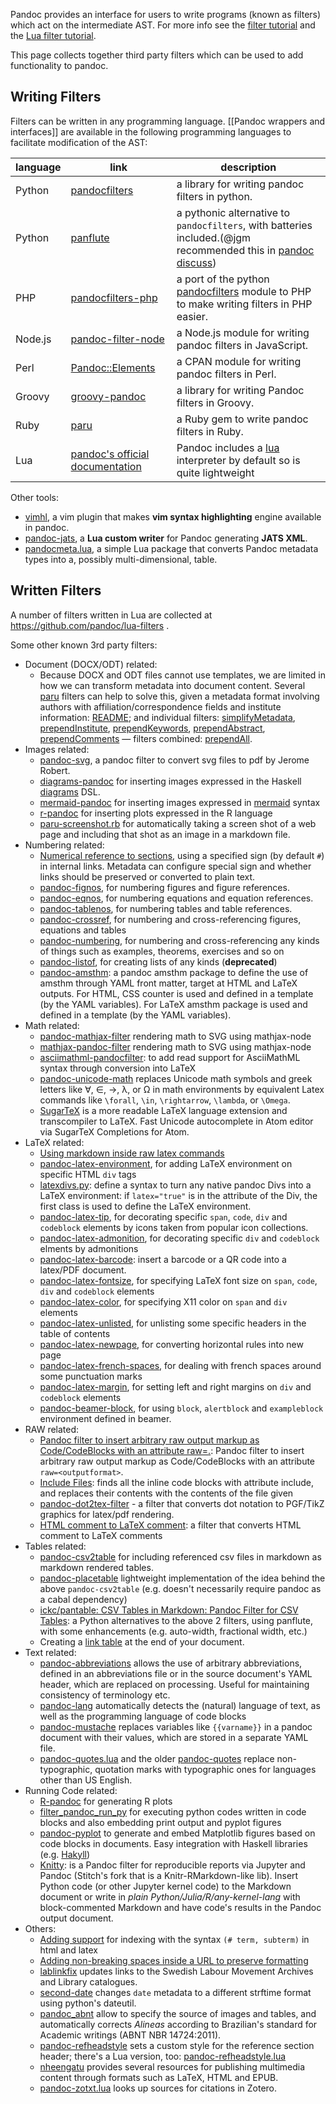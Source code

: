 Pandoc provides an interface for users to write programs (known as filters) which act on the intermediate AST. For more info see the [filter tutorial](http://pandoc.org/filters.html) and the [Lua filter tutorial](http://pandoc.org/lua-filters.html).

This page collects together third party filters which can be used to add functionality to pandoc.

## Writing Filters

Filters can be written in any programming language. [[Pandoc wrappers and interfaces]] are available in the following programming languages to facilitate modification of the AST:

| language	| link	| description	|  
|  ------	| ------	| ------	|  
| Python	| [pandocfilters](https://github.com/jgm/pandocfilters)	| a library for writing pandoc filters in python.	| 
| Python	| [panflute](https://github.com/sergiocorreia/panflute)	| a pythonic alternative to `pandocfilters`, with batteries included.(@jgm recommended this in [pandoc discuss](https://groups.google.com/forum/#!searchin/pandoc-discuss/I$27d$20recommend$20that$20people$20use$20panflute$20instead%7Csort:relevance/pandoc-discuss/wbebx65e1Nk/prx8_jLnAQAJ))	| 
| PHP	| [pandocfilters-php](https://github.com/vinai/pandocfilters-php)	| a port of the python [pandocfilters](https://github.com/jgm/pandocfilters) module to PHP to make writing filters in PHP easier.	| 
| Node.js	| [pandoc-filter-node](https://github.com/mvhenderson/pandoc-filter-node)	| a Node.js module for writing pandoc filters in JavaScript.	|  
| Perl	| [Pandoc::Elements](https://metacpan.org/release/Pandoc-Elements)	| a CPAN module for writing pandoc filters in Perl.	| 
| Groovy	| [groovy-pandoc](https://github.com/dfrommi/groovy-pandoc)	| a library for writing Pandoc filters in Groovy.	| 
| Ruby | [paru](https://heerdebeer.org/Software/markdown/paru/) | a Ruby gem to write pandoc filters in Ruby. |
| Lua | [pandoc's official documentation](https://pandoc.org/lua-filters.html) | Pandoc includes a [lua](https://www.lua.org/) interpreter by default so is quite lightweight|

Other tools:

- [vimhl](https://github.com/lyokha/vim-publish-helper), a vim plugin that makes **vim syntax highlighting** engine available in pandoc.
- [pandoc-jats](https://github.com/mfenner/pandoc-jats), a **Lua custom writer** for Pandoc generating **JATS XML**.
- [pandocmeta.lua](https://github.com/odkr/pandocmeta.lua), a simple Lua package that converts Pandoc metadata types into a, possibly multi-dimensional, table.

## Written Filters

A number of filters written in Lua are collected at https://github.com/pandoc/lua-filters .

Some other known 3rd party filters:

- Document (DOCX/ODT) related:
	- Because DOCX and ODT files cannot use templates, we are limited in how we can transform metadata into document content. Several [paru](https://heerdebeer.org/Software/markdown/paru/) filters can help to solve this, given a metadata format involving authors with affiliation/correspondence fields and institute information: [README](https://github.com/iandol/dotpandoc/tree/master/filters); and individual filters: [simplifyMetadata](https://github.com/iandol/dotpandoc/blob/master/filters/simplifyMetadata),
 [prependInstitute](https://github.com/iandol/dotpandoc/blob/master/filters/prependInstitute),
 [prependKeywords](https://github.com/iandol/dotpandoc/blob/master/filters/prependKeywords), [prependAbstract](https://github.com/iandol/dotpandoc/blob/master/filters/prependAbstract), 
 [prependComments](https://github.com/iandol/dotpandoc/blob/master/filters/prependComments) — filters combined: [prependAll](https://github.com/iandol/dotpandoc/blob/master/filters/prependAll).
- Images related:
	- [pandoc-svg](https://gist.github.com/jeromerobert/3996eca3acd12e4c3d40), a pandoc filter to convert svg files to pdf by Jerome Robert.
	- [diagrams-pandoc](http://hackage.haskell.org/package/diagrams-pandoc) for inserting images expressed in the Haskell [diagrams](http://projects.haskell.org/diagrams/) DSL.
	- [mermaid-pandoc](https://github.com/raghur/mermaid-filter) for inserting images expressed in [mermaid](http://knsv.github.io/mermaid/) syntax
	- [r-pandoc](https://github.com/cdupont/r-pandoc) for inserting plots expressed in the R language
	- [paru-screenshot.rb](https://github.com/htdebeer/paru-filter-collection#paru-screenshotrb) for automatically taking a screen shot of a web page and including that shot as an image in a markdown file.
- Numbering related:
	- [Numerical reference to sections](https://gist.github.com/jkr/bcfacbfdcf4cc4bafcf6), using a specified sign (by default `#`) in internal links. Metadata can configure special sign and whether links should be preserved or converted to plain text.
	- [pandoc-fignos](https://github.com/tomduck/pandoc-fignos), for numbering figures and figure references.
	- [pandoc-eqnos](https://github.com/tomduck/pandoc-eqnos), for numbering equations and equation references.
	- [pandoc-tablenos](https://github.com/tomduck/pandoc-tablenos), for numbering tables and table references.
	- [pandoc-crossref](https://github.com/lierdakil/pandoc-crossref), for numbering and cross-referencing figures, equations and tables
	- [pandoc-numbering](https://github.com/chdemko/pandoc-numbering), for numbering and cross-referencing any kinds of things such as examples, theorems, exercises and so on
	- [pandoc-listof](https://github.com/chdemko/pandoc-listof), for creating lists of any kinds (**deprecated**)
	- [pandoc-amsthm](https://github.com/ickc/pandoc-amsthm): a pandoc amsthm package to define the use of amsthm through YAML front matter, target at HTML and LaTeX outputs. For HTML, CSS counter is used and defined in a template (by the YAML variables). For LaTeX amsthm package is used and defined in a template (by the YAML variables).
- Math related:
    - [pandoc-mathjax-filter](https://github.com/shreevatsa/pandoc-mathjax-filter) rendering math to SVG using mathjax-node
    - [mathjax-pandoc-filter](https://github.com/lierdakil/mathjax-pandoc-filter) rendering math to SVG using mathjax-node
    - [asciimathml-pandocfilter](https://github.com/yuwash/asciimathml-pandocfilter): to add read support for AsciiMathML syntax through conversion into LaTeX
    - [pandoc-unicode-math](https://github.com/marhop/pandoc-unicode-math) replaces Unicode math symbols and greek letters like ∀, ∈, →, λ, or Ω in math environments by equivalent Latex commands like `\forall`, `\in`, `\rightarrow`, `\lambda`, or `\Omega`.
    - [SugarTeX](https://github.com/kiwi0fruit/sugartex) is a more readable LaTeX language extension and transcompiler to LaTeX. Fast Unicode autocomplete in Atom editor via SugarTeX Completions for Atom.
- LaTeX related:
	- [Using markdown inside raw latex commands](https://gist.github.com/mpickering/f1718fcdc4c56273ed52)
	- [pandoc-latex-environment](https://github.com/chdemko/pandoc-latex-environment), for adding LaTeX environment on specific HTML `div` tags
	- [latexdivs.py](https://github.com/jgm/pandocfilters/blob/master/examples/latexdivs.py): define a syntax to turn any native pandoc Divs into a LaTeX environment: if `latex="true"` is in the attribute of the Div, the first class is used to define the LaTeX environment.
	- [pandoc-latex-tip](https://github.com/chdemko/pandoc-latex-tip), for decorating specific `span`, `code`, `div` and `codeblock` elements by icons taken from popular icon collections.
	- [pandoc-latex-admonition](https://github.com/chdemko/pandoc-latex-admonition), for decorating specific `div` and `codeblock` elments by admonitions
	- [pandoc-latex-barcode](https://github.com/daamien/pandoc-latex-barcode): insert a barcode or a QR code into a latex/PDF document.
	- [pandoc-latex-fontsize](https://github.com/chdemko/pandoc-latex-fontsize), for specifying LaTeX font size on `span`, `code`, `div` and `codeblock` elements
	- [pandoc-latex-color](https://github.com/chdemko/pandoc-latex-color), for specifying X11 color on `span` and `div` elements
	- [pandoc-latex-unlisted](https://github.com/chdemko/pandoc-latex-unlisted), for unlisting some specific headers in the table of contents
	- [pandoc-latex-newpage](https://github.com/chdemko/pandoc-latex-newpage), for converting horizontal rules into new page
	- [pandoc-latex-french-spaces](https://github.com/chdemko/pandoc-latex-french-spaces), for dealing with french spaces around some punctuation marks
	- [pandoc-latex-margin](https://github.com/chdemko/pandoc-latex-margin), for setting left and right margins on `div` and `codeblock` elements
	- [pandoc-beamer-block](https://github.com/chdemko/pandoc-beamer-block), for using `block`, `alertblock`  and `exampleblock` environment defined in beamer.
- RAW related:
	- [Pandoc filter to insert arbitrary raw output markup as Code/CodeBlocks with an attribute raw=<outputformat>.](https://gist.github.com/bpj/e6e53cbe679d3ec77e25): Pandoc filter to insert arbitrary raw output markup as Code/CodeBlocks with an attribute `raw=<outputformat>`.
	- [Include Files](http://pandoc.org/scripting.html#include-files): finds all the inline code blocks with attribute include, and replaces their contents with the contents of the file given
	- [pandoc-dot2tex-filter](https://github.com/kuba-orlik/pandoc-dot2tex-filter) - a filter that converts dot notation to PGF/TikZ graphics for latex/pdf rendering.
	- [HTML comment to LaTeX comment](https://github.com/jgm/pandoc/issues/1926#issuecomment-122308490): a filter that converts HTML comment to LaTeX comments
- Tables related:
	- [pandoc-csv2table](https://github.com/baig/pandoc-csv2table) for including referenced csv files in markdown as markdown rendered tables.
	- [pandoc-placetable](https://github.com/mb21/pandoc-placetable) lightweight implementation of the idea behind the above `pandoc-csv2table` (e.g. doesn't necessarily require pandoc as a cabal dependency)
	- [ickc/pantable: CSV Tables in Markdown: Pandoc Filter for CSV Tables](https://github.com/ickc/pantable): a Python alternatives to the above 2 filters, using panflute, with some enhancements (e.g. auto-width, fractional width, etc.)
	- Creating a [link table](http://stackoverflow.com/questions/26406816/pandoc-is-there-a-way-to-include-an-appendix-of-links-in-a-pdf-from-markdown/26415375#26415375) at the end of your document.
- Text related:
    - [pandoc-abbreviations](https://github.com/scokobro/pandoc-abbreviations) allows the use of arbitrary abbreviations, defined in an abbreviations file or in the source document's YAML header, which are replaced on  processing. Useful for maintaining consistency of terminology etc.
    - [pandoc-lang](https://github.com/davidar/pandoc-lang) automatically detects the (natural) language of text, as well as the programming language of code blocks
    - [pandoc-mustache](https://github.com/michaelstepner/pandoc-mustache) replaces variables like `{{varname}}` in a pandoc document with their values, which are stored in a separate YAML file.
    - [pandoc-quotes.lua](https://github.com/odkr/pandoc-quotes.lua) and the older [pandoc-quotes](https://github.com/odkr/pandoc-quotes) replace non-typographic, quotation marks with typographic ones for languages other than US English.
- Running Code related:
    - [R-pandoc](https://github.com/cdupont/R-pandoc) for generating R plots
    - [filter_pandoc_run_py](https://github.com/caiofcm/filter_pandoc_run_py) for executing python codes written in code blocks and also embedding print output and pyplot figures
    - [pandoc-pyplot](https://github.com/LaurentRDC/pandoc-pyplot) to generate and embed Matplotlib figures based on code blocks in documents. Easy integration with Haskell libraries (e.g. [Hakyll](https://jaspervdj.be/hakyll/))
    - [Knitty](https://github.com/kiwi0fruit/knitty): is a Pandoc filter for reproducible reports via Jupyter and Pandoc (Stitch's fork that is a Knitr-RMarkdown-like lib). Insert Python code (or other Jupyter kernel code) to the Markdown document or write in *plain Python/Julia/R/any-kernel-lang* with block-commented Markdown and have code's results in the Pandoc output document.
- Others:
	- [Adding support](https://gist.github.com/mpickering/8bc9bb34c4e9b076b107) for indexing with the syntax ``(# term, subterm)`` in html and latex
	- [Adding non-breaking spaces inside a URL to preserve formatting](https://gist.github.com/mpickering/fdc747b9c8306659cb43)
	- [lablinkfix](https://github.com/klpn/lablinkfix) updates links to the Swedish Labour Movement Archives and Library catalogues.
	- [second-date](https://gist.github.com/7937d04120ac27fcfb1955ae15773b05)  changes `date` metadata to a different strftime format using python's dateutil.
    - [pandoc_abnt](https://github.com/limarka/pandoc_abnt) allow to specify the source of images and tables, and automatically corrects *Alineas* according to Brazilian's standard for Academic writings (ABNT NBR 14724:2011). 
    - [pandoc-refheadstyle](https://github.com/odkr/pandoc-refheadstyle) sets a custom style for the reference section header; there's a Lua version, too: [pandoc-refheadstyle.lua](https://github.com/odkr/pandoc-refheadstyle.lua)
    - [nheengatu](http://joseflavio.com/nheengatu/) provides several resources for publishing multimedia content through formats such as LaTeX, HTML and EPUB.
    - [pandoc-zotxt.lua](https://github.com/odkr/pandoc-zotxt.lua) looks up sources for citations in Zotero.
